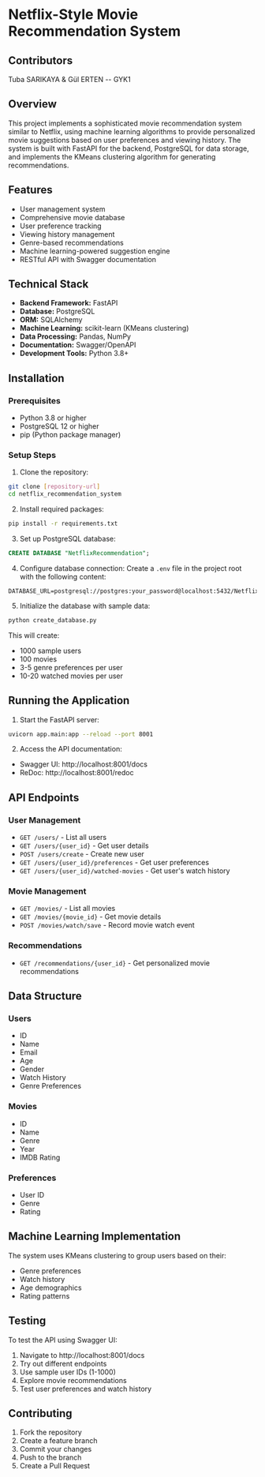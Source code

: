 # Netflix-Style Movie Recommendation System

## Contributors
Tuba SARIKAYA & Gül ERTEN -- GYK1

## Overview
This project implements a sophisticated movie recommendation system similar to Netflix, using machine learning algorithms to provide personalized movie suggestions based on user preferences and viewing history. The system is built with FastAPI for the backend, PostgreSQL for data storage, and implements the KMeans clustering algorithm for generating recommendations.

## Features
- User management system
- Comprehensive movie database
- User preference tracking
- Viewing history management
- Genre-based recommendations
- Machine learning-powered suggestion engine
- RESTful API with Swagger documentation

## Technical Stack
- **Backend Framework:** FastAPI
- **Database:** PostgreSQL
- **ORM:** SQLAlchemy
- **Machine Learning:** scikit-learn (KMeans clustering)
- **Data Processing:** Pandas, NumPy
- **Documentation:** Swagger/OpenAPI
- **Development Tools:** Python 3.8+

## Installation

### Prerequisites
- Python 3.8 or higher
- PostgreSQL 12 or higher
- pip (Python package manager)

### Setup Steps

1. Clone the repository:
```bash
git clone [repository-url]
cd netflix_recommendation_system
```

2. Install required packages:
```bash
pip install -r requirements.txt
```

3. Set up PostgreSQL database:
```sql
CREATE DATABASE "NetflixRecommendation";
```

4. Configure database connection:
Create a `.env` file in the project root with the following content:
```env
DATABASE_URL=postgresql://postgres:your_password@localhost:5432/NetflixRecommendation
```

5. Initialize the database with sample data:
```bash
python create_database.py
```
This will create:
- 1000 sample users
- 100 movies
- 3-5 genre preferences per user
- 10-20 watched movies per user

## Running the Application

1. Start the FastAPI server:
```bash
uvicorn app.main:app --reload --port 8001
```

2. Access the API documentation:
- Swagger UI: http://localhost:8001/docs
- ReDoc: http://localhost:8001/redoc

## API Endpoints

### User Management
- `GET /users/` - List all users
- `GET /users/{user_id}` - Get user details
- `POST /users/create` - Create new user
- `GET /users/{user_id}/preferences` - Get user preferences
- `GET /users/{user_id}/watched-movies` - Get user's watch history

### Movie Management
- `GET /movies/` - List all movies
- `GET /movies/{movie_id}` - Get movie details
- `POST /movies/watch/save` - Record movie watch event

### Recommendations
- `GET /recommendations/{user_id}` - Get personalized movie recommendations

## Data Structure

### Users
- ID
- Name
- Email
- Age
- Gender
- Watch History
- Genre Preferences

### Movies
- ID
- Name
- Genre
- Year
- IMDB Rating

### Preferences
- User ID
- Genre
- Rating

## Machine Learning Implementation
The system uses KMeans clustering to group users based on their:
- Genre preferences
- Watch history
- Age demographics
- Rating patterns

## Testing
To test the API using Swagger UI:
1. Navigate to http://localhost:8001/docs
2. Try out different endpoints
3. Use sample user IDs (1-1000)
4. Explore movie recommendations
5. Test user preferences and watch history

## Contributing
1. Fork the repository
2. Create a feature branch
3. Commit your changes
4. Push to the branch
5. Create a Pull Request
